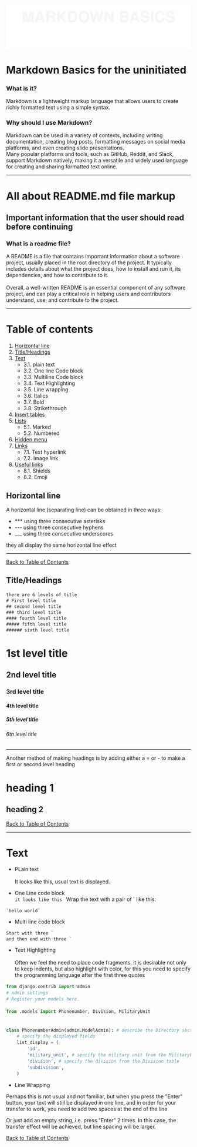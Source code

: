 <img src="./top.svg">

# Markdown Basics for the uninitiated 
### What is it?
Markdown is a lightweight markup language that allows users to create richly formatted text using a simple syntax. 
<br>

### Why should I use Markdown?
Markdown can be used in a variety of contexts, including writing documentation, creating blog posts, formatting messages on social media platforms, and even creating slide presentations. 
<br>
Many popular platforms and tools, such as GitHub, Reddit, and Slack, support Markdown natively, making it a versatile and widely used language for creating and sharing formatted text online.

***

# All about README.md file markup
<h2><b>Important information that the user should read before continuing</b></h2>

### What is a readme file?
A README is a file that contains important information about a software project, usually placed in the root directory of the project. It typically includes details about what the project does, how to install and run it, its dependencies, and how to contribute to it.
<br><br>
Overall, a well-written README is an essential component of any software project, and can play a critical role in helping users and contributors understand, use, and contribute to the project.

***

# Table of contents
1. [Horizontal line](#Horizontal-line)
2. [Title/Headings](#title-headings)
3. [Text](#Text)
   * 3.1. plain text
   * 3.2. One line Code block
   * 3.3. Multiline Code block
   * 3.4. Text Highlighting
   * 3.5. Line wrapping
   * 3.6. Italics
   * 3.7. Bold
   * 3.8. Strikethrough
4. [Insert tables](#Insert-tables)
5. [Lists](#Lists)
    * 5.1. Marked
    * 5.2. Numbered
6. [Hidden menu](#Hidden-menu)
7. [Links](#Links)
    * 7.1. Text hyperlink
    * 7.2. Image link
8. [Useful links](#Useful-links)
    * 8.1. Shields
    * 8.2. Emoji

## Horizontal line

A horizontal line (separating line) can be obtained in three ways:

- *** using three consecutive asterisks
- --- using three consecutive hyphens
- ___ using three consecutive underscores

they all display the same horizontal line  effect
***

[Back to Table of Contents](#table-of-contents)

## Title/Headings

```
there are 6 levels of title
# First level title
## second level title
### third level title
#### fourth level title
##### fifth level title
###### sixth level title
```
# 1st level title
## 2nd level title
### 3rd level title
#### 4th level title
##### 5th level title 
###### 6th level title

***
Another method of making headings is by adding either a = or - to make a first or second level heading

heading 1
=

heading 2
-

[Back to Table of Contents](#table-of-contents)

***
# Text

- PLain text<br><br>
It looks like this, usual text is displayed.

- One Line code block<br>
`it looks like this `
Wrap the text with a pair of ` like this:
```
`hello world`
``` 


- Multi line code block<br>
```
Start with three `
and then end with three `
```
- Text Highlighting<br><br>
Often we feel the need to place code fragments, it is desirable not only to keep indents, but also highlight with color, for this you need to specify the programming language after the first three quotes

```python
from django.contrib import admin
# admin settings
# Register your models here.

from .models import Phonenumber, Division, MilitaryUnit


class PhonenumberAdmin(admin.ModelAdmin): # describe the Directory section of the admin panel
    # specify the displayed fields
    list_display = (
        'id',
        'military_unit', # specify the military unit from the MilitaryUnit table
        'division', # specify the division from the Division table
        'subdivision',
    )
```

- Line Wrapping 


Perhaps this is not usual and not familiar, but when you press the "Enter" button, your text will still be displayed in one line, and in order for your transfer to work, you need to add two spaces at the end of the line

Or just add an empty string, i.e. press "Enter" 2 times. In this case, the transfer effect will be achieved, but line spacing will be larger.



[Back to Table of Contents](#table-of-contents)

